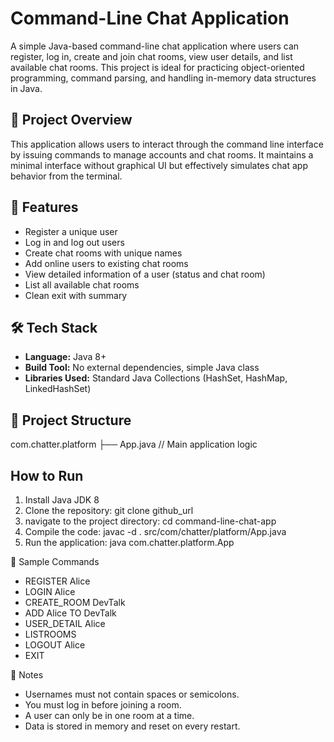 # Command-Line Chat Application
A simple Java-based command-line chat application where users can register, log in, create and join chat rooms, view user details, and list available chat rooms. 
This project is ideal for practicing object-oriented programming, command parsing, and handling in-memory data structures in Java.

## 📌 Project Overview
This application allows users to interact through the command line interface by issuing commands to manage accounts and chat rooms. It maintains a minimal interface without graphical UI but effectively simulates chat app behavior from the terminal.


## 🚀 Features
- Register a unique user
- Log in and log out users
- Create chat rooms with unique names
- Add online users to existing chat rooms
- View detailed information of a user (status and chat room)
- List all available chat rooms
- Clean exit with summary

## 🛠️ Tech Stack
- **Language:** Java 8+
- **Build Tool:** No external dependencies, simple Java class
- **Libraries Used:** Standard Java Collections (HashSet, HashMap, LinkedHashSet)

## 📂 Project Structure
com.chatter.platform ├── App.java // Main application logic
## How to Run
1. Install Java JDK 8
2. Clone the repository: git clone github_url
3. navigate to the project directory: cd command-line-chat-app
4. Compile the code: javac -d . src/com/chatter/platform/App.java
5. Run the application: java com.chatter.platform.App

💬 Sample Commands
  - REGISTER Alice 
  - LOGIN Alice
  - CREATE_ROOM DevTalk
  - ADD Alice TO DevTalk
  - USER_DETAIL Alice
  - LISTROOMS
  - LOGOUT Alice
  - EXIT

🧠 Notes
  - Usernames must not contain spaces or semicolons.
  - You must log in before joining a room.
  - A user can only be in one room at a time.
  - Data is stored in memory and reset on every restart.
      
      
